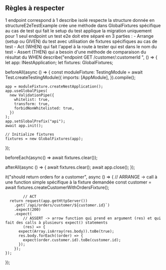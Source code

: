 ## Règles à respecter
<rules>
<rule>1 endpoint correspond à 1 describe isolé
</rule>
<rule>respecte la structure donnée en structureE2eTestExample
</rule>
<rule>
crée une méthode dans GlobalFixtures spécifique au cas de test qui fait le setup du test
</rule>
<rule>
applique la migration uniquement pour 1 seul endpoint
</rule>
<rule>
un test e2e doit etre séparé en 3 parties :
- Arrange (setup ou GIVEN) du test avec utilisation de fixtures spécifiques au cas de test
- Act (WHEN) qui fait l'appel à la route à tester qui est dans le nom du test
- Assert (THEN) qui a besoin d'une méthode de comparaison du résultat du WHEN
</rule>
</rules>

<structureE2eTestExample>
describe("endpoint GET /customer/:customerId ", () => {
let app: INestApplication;
let fixtures: GlobalFixtures;

beforeAll(async () => {
const moduleFixture: TestingModule = await Test.createTestingModule({
imports: [AppModule],
}).compile();

    app = moduleFixture.createNestApplication();
    app.useGlobalPipes(
      new ValidationPipe({
        whitelist: true,
        transform: true,
        forbidNonWhitelisted: true,
      })
    );
    app.setGlobalPrefix("api");
    await app.init();

    // Initialize fixtures
    fixtures = new GlobalFixtures(app);
});

beforeEach(async() => await fixtures.clear());

afterAll(async () => {
await fixtures.clear();
await app.close();
});

it("should return orders for a customer", async () => {
// ARRANGE -> call à une function simple spécifique à la fixture demandée
const customer = await fixtures.createCustomerWithOrdersFixture();

            // ACT
      return request(app.getHttpServer())
        .get(`/api/orders/customer/${customer.id}`)
        .expect(200)
        .expect(
            // ASSERT -> arrow function qui prend en argument (res) et qui fait des calls à plusieurs expect() statements
            (res) => {
          expect(Array.isArray(res.body)).toBe(true);
          res.body.forEach((order) => {
            expect(order.customer.id).toBe(customer.id);
          });
        });
    });
});
</structureE2eTestExample>

